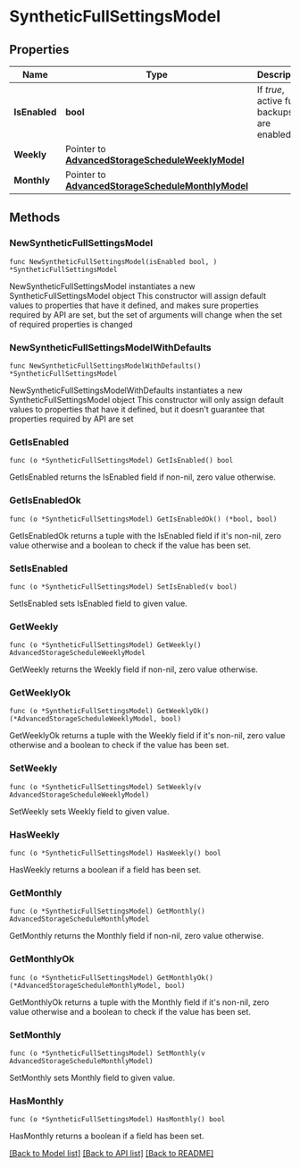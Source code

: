 # SyntheticFullSettingsModel

## Properties

Name | Type | Description | Notes
------------ | ------------- | ------------- | -------------
**IsEnabled** | **bool** | If *true*, active full backups are enabled. | 
**Weekly** | Pointer to [**AdvancedStorageScheduleWeeklyModel**](AdvancedStorageScheduleWeeklyModel.md) |  | [optional] 
**Monthly** | Pointer to [**AdvancedStorageScheduleMonthlyModel**](AdvancedStorageScheduleMonthlyModel.md) |  | [optional] 

## Methods

### NewSyntheticFullSettingsModel

`func NewSyntheticFullSettingsModel(isEnabled bool, ) *SyntheticFullSettingsModel`

NewSyntheticFullSettingsModel instantiates a new SyntheticFullSettingsModel object
This constructor will assign default values to properties that have it defined,
and makes sure properties required by API are set, but the set of arguments
will change when the set of required properties is changed

### NewSyntheticFullSettingsModelWithDefaults

`func NewSyntheticFullSettingsModelWithDefaults() *SyntheticFullSettingsModel`

NewSyntheticFullSettingsModelWithDefaults instantiates a new SyntheticFullSettingsModel object
This constructor will only assign default values to properties that have it defined,
but it doesn't guarantee that properties required by API are set

### GetIsEnabled

`func (o *SyntheticFullSettingsModel) GetIsEnabled() bool`

GetIsEnabled returns the IsEnabled field if non-nil, zero value otherwise.

### GetIsEnabledOk

`func (o *SyntheticFullSettingsModel) GetIsEnabledOk() (*bool, bool)`

GetIsEnabledOk returns a tuple with the IsEnabled field if it's non-nil, zero value otherwise
and a boolean to check if the value has been set.

### SetIsEnabled

`func (o *SyntheticFullSettingsModel) SetIsEnabled(v bool)`

SetIsEnabled sets IsEnabled field to given value.


### GetWeekly

`func (o *SyntheticFullSettingsModel) GetWeekly() AdvancedStorageScheduleWeeklyModel`

GetWeekly returns the Weekly field if non-nil, zero value otherwise.

### GetWeeklyOk

`func (o *SyntheticFullSettingsModel) GetWeeklyOk() (*AdvancedStorageScheduleWeeklyModel, bool)`

GetWeeklyOk returns a tuple with the Weekly field if it's non-nil, zero value otherwise
and a boolean to check if the value has been set.

### SetWeekly

`func (o *SyntheticFullSettingsModel) SetWeekly(v AdvancedStorageScheduleWeeklyModel)`

SetWeekly sets Weekly field to given value.

### HasWeekly

`func (o *SyntheticFullSettingsModel) HasWeekly() bool`

HasWeekly returns a boolean if a field has been set.

### GetMonthly

`func (o *SyntheticFullSettingsModel) GetMonthly() AdvancedStorageScheduleMonthlyModel`

GetMonthly returns the Monthly field if non-nil, zero value otherwise.

### GetMonthlyOk

`func (o *SyntheticFullSettingsModel) GetMonthlyOk() (*AdvancedStorageScheduleMonthlyModel, bool)`

GetMonthlyOk returns a tuple with the Monthly field if it's non-nil, zero value otherwise
and a boolean to check if the value has been set.

### SetMonthly

`func (o *SyntheticFullSettingsModel) SetMonthly(v AdvancedStorageScheduleMonthlyModel)`

SetMonthly sets Monthly field to given value.

### HasMonthly

`func (o *SyntheticFullSettingsModel) HasMonthly() bool`

HasMonthly returns a boolean if a field has been set.


[[Back to Model list]](../README.md#documentation-for-models) [[Back to API list]](../README.md#documentation-for-api-endpoints) [[Back to README]](../README.md)


